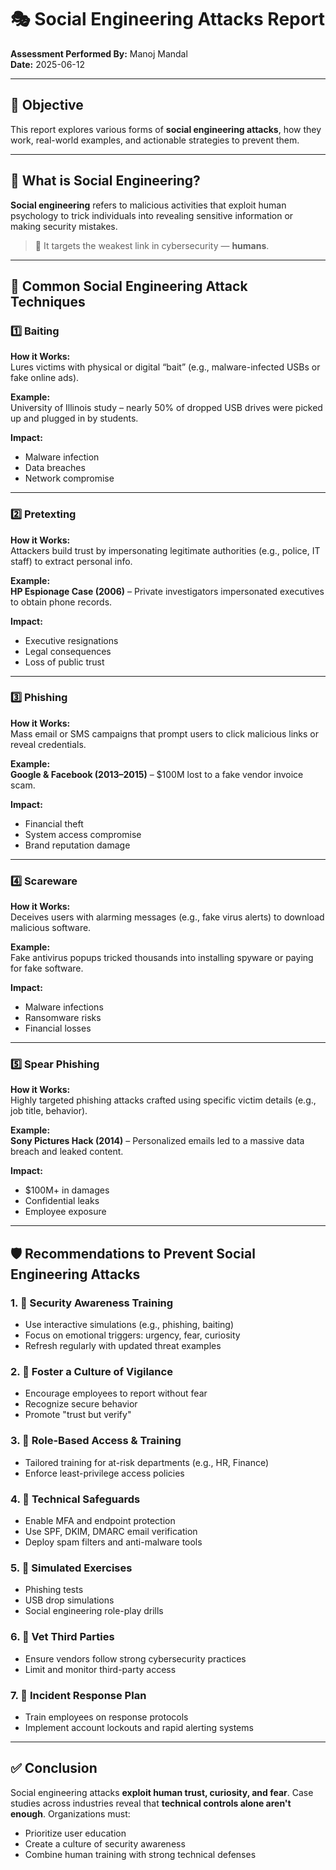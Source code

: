 # 🎭 Social Engineering Attacks Report

**Assessment Performed By:** Manoj Mandal  
**Date:** 2025-06-12

---

## 🎯 Objective

This report explores various forms of **social engineering attacks**, how they work, real-world examples, and actionable strategies to prevent them.

---

## 🤖 What is Social Engineering?

**Social engineering** refers to malicious activities that exploit human psychology to trick individuals into revealing sensitive information or making security mistakes.

> 📌 It targets the weakest link in cybersecurity — **humans**.

---

## 🧨 Common Social Engineering Attack Techniques

### 1️⃣ Baiting

**How it Works:**  
Lures victims with physical or digital “bait” (e.g., malware-infected USBs or fake online ads).

**Example:**  
University of Illinois study – nearly 50% of dropped USB drives were picked up and plugged in by students.

**Impact:**  
- Malware infection  
- Data breaches  
- Network compromise

---

### 2️⃣ Pretexting

**How it Works:**  
Attackers build trust by impersonating legitimate authorities (e.g., police, IT staff) to extract personal info.

**Example:**  
**HP Espionage Case (2006)** – Private investigators impersonated executives to obtain phone records.

**Impact:**  
- Executive resignations  
- Legal consequences  
- Loss of public trust

---

### 3️⃣ Phishing

**How it Works:**  
Mass email or SMS campaigns that prompt users to click malicious links or reveal credentials.

**Example:**  
**Google & Facebook (2013–2015)** – $100M lost to a fake vendor invoice scam.

**Impact:**  
- Financial theft  
- System access compromise  
- Brand reputation damage

---

### 4️⃣ Scareware

**How it Works:**  
Deceives users with alarming messages (e.g., fake virus alerts) to download malicious software.

**Example:**  
Fake antivirus popups tricked thousands into installing spyware or paying for fake software.

**Impact:**  
- Malware infections  
- Ransomware risks  
- Financial losses

---

### 5️⃣ Spear Phishing

**How it Works:**  
Highly targeted phishing attacks crafted using specific victim details (e.g., job title, behavior).

**Example:**  
**Sony Pictures Hack (2014)** – Personalized emails led to a massive data breach and leaked content.

**Impact:**  
- $100M+ in damages  
- Confidential leaks  
- Employee exposure

---

## 🛡️ Recommendations to Prevent Social Engineering Attacks

### 1. 🧠 Security Awareness Training
- Use interactive simulations (e.g., phishing, baiting)
- Focus on emotional triggers: urgency, fear, curiosity
- Refresh regularly with updated threat examples

### 2. 🔎 Foster a Culture of Vigilance
- Encourage employees to report without fear
- Recognize secure behavior
- Promote "trust but verify"

### 3. 🎯 Role-Based Access & Training
- Tailored training for at-risk departments (e.g., HR, Finance)
- Enforce least-privilege access policies

### 4. 🧰 Technical Safeguards
- Enable MFA and endpoint protection
- Use SPF, DKIM, DMARC email verification
- Deploy spam filters and anti-malware tools

### 5. 🎯 Simulated Exercises
- Phishing tests
- USB drop simulations
- Social engineering role-play drills

### 6. 🤝 Vet Third Parties
- Ensure vendors follow strong cybersecurity practices
- Limit and monitor third-party access

### 7. 🚨 Incident Response Plan
- Train employees on response protocols
- Implement account lockouts and rapid alerting systems

---

## ✅ Conclusion

Social engineering attacks **exploit human trust, curiosity, and fear**. Case studies across industries reveal that **technical controls alone aren't enough**. Organizations must:

- Prioritize user education  
- Create a culture of security awareness  
- Combine human training with strong technical defenses  

